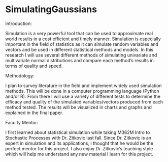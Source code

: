 # SimulatingGaussians
Introduction:

Simulation is a very powerful tool that can be used to approximate real world results in a cost efficient and timely manner. Simulation is especially important in the field of statistics as it can simulate random variables and vectors and be used in different statistical methods and models. In this research I will use several different methods of simulating univariate and multivariate normal distributions and compare each method’s results in terms of quality and speed. 

Methodology:

I plan to survey literature in the field and implement widely used simulation methods. This will be done in a computer programming language (Python and/or R). From there I will use a variety of different tests to determine the efficacy and quality of the simulated variables/vectors produced from each method tested. The results will be visualized in charts and graphs and explained in the final paper.

Faculty Mentor:

I first learned about statistical simulation while taking M362M Intro to Stochastic Processes with Dr. Zitkovic last fall. Since Dr. Zitkovic is an expert in simulation and its applications, I thought that he would be the perfect mentor for this project. I also enjoy Dr. Zitkovic’s teaching style which will help me understand any new material I learn for this project.
